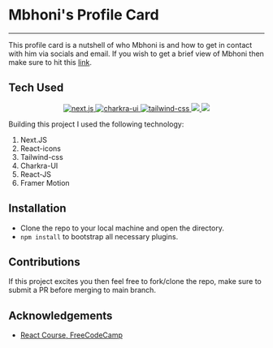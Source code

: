 <p align="center">
<h1>Mbhoni's Profile Card</h1>
</p>

---

This profile card is a nutshell of who Mbhoni is and how to get in contact with him via socials and email. If you wish to get a brief view of Mbhoni then make sure to hit this [link](https://mbhoni-profile-card.vercel.app).

## Tech Used

<p align="center">
<a href="https://nextjs.org">
<img alt="next.js" src="https://img.shields.io/badge/Next-js?style=flat-square&logo=nextdotjs&labelColor=%23000000&color=%23000000
"/>
</a>
<a href="https://chakra-ui.com">
<img alt="charkra-ui" src="https://img.shields.io/badge/Charkra-UI?style=flat-square&logo=chakraui&labelColor=%23ffffff&color=%231ECBE1
"/>
</a>
<a href="https://tailwindcss.com">
<img alt="tailwind-css" src="https://img.shields.io/badge/Tailwind-css?style=flat-square&logo=tailwindcss&labelColor=%23fff&color=%2308F7F4
"/>
</a>
<a href="https://react.dev">
<img src="https://img.shields.io/badge/React-js?style=flat-square&logo=react&labelColor=%23fff&color=%2361DAFB
"/>
</a>
<a alt="framer motion" href="https://framer.com">
<img src="https://img.shields.io/badge/Framer-motion?style=flat-square&logo=framer&labelColor=%23000000&color=%23000000
"/>
</a>
</p>

Building this project I used the following technology:

1. Next.JS
2. React-icons
3. Tailwind-css
4. Charkra-UI
5. React-JS
6. Framer Motion

## Installation

- Clone the repo to your local machine and open the directory.
- `npm install` to bootstrap all necessary plugins.

## Contributions

If this project excites you then feel free to fork/clone the repo, make sure to submit a PR before merging to main branch.


## Acknowledgements

- [React Course, FreeCodeCamp](https://youtu.be/bMknfKXIFA8)
